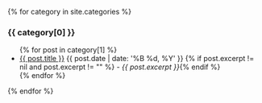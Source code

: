 {% for category in site.categories %}
  <h3>{{ category[0] }}</h3>
  <ul>
    {% for post in category[1] %}
      <li><a href="{{ post.url }}">{{ post.title }}</a> {{ post.date | date: '%B %d, %Y' }} {% if post.excerpt != nil and post.excerpt != "" %} - <i>{{ post.excerpt }}</i>{% endif %}</li>
    {% endfor %}
  </ul>
{% endfor %}
